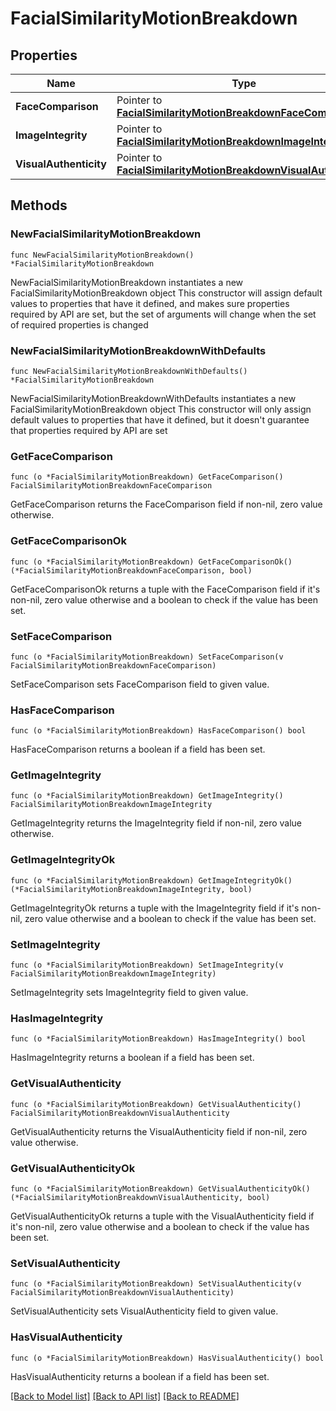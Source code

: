# FacialSimilarityMotionBreakdown

## Properties

Name | Type | Description | Notes
------------ | ------------- | ------------- | -------------
**FaceComparison** | Pointer to [**FacialSimilarityMotionBreakdownFaceComparison**](FacialSimilarityMotionBreakdownFaceComparison.md) |  | [optional] 
**ImageIntegrity** | Pointer to [**FacialSimilarityMotionBreakdownImageIntegrity**](FacialSimilarityMotionBreakdownImageIntegrity.md) |  | [optional] 
**VisualAuthenticity** | Pointer to [**FacialSimilarityMotionBreakdownVisualAuthenticity**](FacialSimilarityMotionBreakdownVisualAuthenticity.md) |  | [optional] 

## Methods

### NewFacialSimilarityMotionBreakdown

`func NewFacialSimilarityMotionBreakdown() *FacialSimilarityMotionBreakdown`

NewFacialSimilarityMotionBreakdown instantiates a new FacialSimilarityMotionBreakdown object
This constructor will assign default values to properties that have it defined,
and makes sure properties required by API are set, but the set of arguments
will change when the set of required properties is changed

### NewFacialSimilarityMotionBreakdownWithDefaults

`func NewFacialSimilarityMotionBreakdownWithDefaults() *FacialSimilarityMotionBreakdown`

NewFacialSimilarityMotionBreakdownWithDefaults instantiates a new FacialSimilarityMotionBreakdown object
This constructor will only assign default values to properties that have it defined,
but it doesn't guarantee that properties required by API are set

### GetFaceComparison

`func (o *FacialSimilarityMotionBreakdown) GetFaceComparison() FacialSimilarityMotionBreakdownFaceComparison`

GetFaceComparison returns the FaceComparison field if non-nil, zero value otherwise.

### GetFaceComparisonOk

`func (o *FacialSimilarityMotionBreakdown) GetFaceComparisonOk() (*FacialSimilarityMotionBreakdownFaceComparison, bool)`

GetFaceComparisonOk returns a tuple with the FaceComparison field if it's non-nil, zero value otherwise
and a boolean to check if the value has been set.

### SetFaceComparison

`func (o *FacialSimilarityMotionBreakdown) SetFaceComparison(v FacialSimilarityMotionBreakdownFaceComparison)`

SetFaceComparison sets FaceComparison field to given value.

### HasFaceComparison

`func (o *FacialSimilarityMotionBreakdown) HasFaceComparison() bool`

HasFaceComparison returns a boolean if a field has been set.

### GetImageIntegrity

`func (o *FacialSimilarityMotionBreakdown) GetImageIntegrity() FacialSimilarityMotionBreakdownImageIntegrity`

GetImageIntegrity returns the ImageIntegrity field if non-nil, zero value otherwise.

### GetImageIntegrityOk

`func (o *FacialSimilarityMotionBreakdown) GetImageIntegrityOk() (*FacialSimilarityMotionBreakdownImageIntegrity, bool)`

GetImageIntegrityOk returns a tuple with the ImageIntegrity field if it's non-nil, zero value otherwise
and a boolean to check if the value has been set.

### SetImageIntegrity

`func (o *FacialSimilarityMotionBreakdown) SetImageIntegrity(v FacialSimilarityMotionBreakdownImageIntegrity)`

SetImageIntegrity sets ImageIntegrity field to given value.

### HasImageIntegrity

`func (o *FacialSimilarityMotionBreakdown) HasImageIntegrity() bool`

HasImageIntegrity returns a boolean if a field has been set.

### GetVisualAuthenticity

`func (o *FacialSimilarityMotionBreakdown) GetVisualAuthenticity() FacialSimilarityMotionBreakdownVisualAuthenticity`

GetVisualAuthenticity returns the VisualAuthenticity field if non-nil, zero value otherwise.

### GetVisualAuthenticityOk

`func (o *FacialSimilarityMotionBreakdown) GetVisualAuthenticityOk() (*FacialSimilarityMotionBreakdownVisualAuthenticity, bool)`

GetVisualAuthenticityOk returns a tuple with the VisualAuthenticity field if it's non-nil, zero value otherwise
and a boolean to check if the value has been set.

### SetVisualAuthenticity

`func (o *FacialSimilarityMotionBreakdown) SetVisualAuthenticity(v FacialSimilarityMotionBreakdownVisualAuthenticity)`

SetVisualAuthenticity sets VisualAuthenticity field to given value.

### HasVisualAuthenticity

`func (o *FacialSimilarityMotionBreakdown) HasVisualAuthenticity() bool`

HasVisualAuthenticity returns a boolean if a field has been set.


[[Back to Model list]](../README.md#documentation-for-models) [[Back to API list]](../README.md#documentation-for-api-endpoints) [[Back to README]](../README.md)


